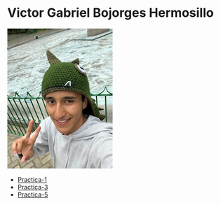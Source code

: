 # Victor Gabriel Bojorges Hermosillo
![Victor-Imagen](Imagenes/Vic.jpeg)

- [Practica-1](/Practica-1.md)
- [Practica-3](https://github.com/VicBojoDev10/practica-3.git)
- [Practica-5](/practica-5.md)